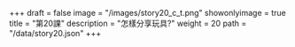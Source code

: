 +++
draft = false 
image = "/images/story20_c_t.png" 
showonlyimage = true 
title = "第20課" 
description = "怎樣分享玩具?"
weight = 20 
path = "/data/story20.json" 
+++
